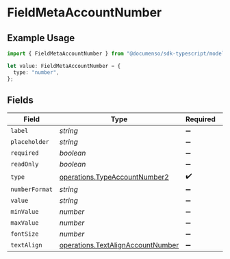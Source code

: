 # FieldMetaAccountNumber

## Example Usage

```typescript
import { FieldMetaAccountNumber } from "@documenso/sdk-typescript/models/operations";

let value: FieldMetaAccountNumber = {
  type: "number",
};
```

## Fields

| Field                                                                                  | Type                                                                                   | Required                                                                               | Description                                                                            |
| -------------------------------------------------------------------------------------- | -------------------------------------------------------------------------------------- | -------------------------------------------------------------------------------------- | -------------------------------------------------------------------------------------- |
| `label`                                                                                | *string*                                                                               | :heavy_minus_sign:                                                                     | N/A                                                                                    |
| `placeholder`                                                                          | *string*                                                                               | :heavy_minus_sign:                                                                     | N/A                                                                                    |
| `required`                                                                             | *boolean*                                                                              | :heavy_minus_sign:                                                                     | N/A                                                                                    |
| `readOnly`                                                                             | *boolean*                                                                              | :heavy_minus_sign:                                                                     | N/A                                                                                    |
| `type`                                                                                 | [operations.TypeAccountNumber2](../../models/operations/typeaccountnumber2.md)         | :heavy_check_mark:                                                                     | N/A                                                                                    |
| `numberFormat`                                                                         | *string*                                                                               | :heavy_minus_sign:                                                                     | N/A                                                                                    |
| `value`                                                                                | *string*                                                                               | :heavy_minus_sign:                                                                     | N/A                                                                                    |
| `minValue`                                                                             | *number*                                                                               | :heavy_minus_sign:                                                                     | N/A                                                                                    |
| `maxValue`                                                                             | *number*                                                                               | :heavy_minus_sign:                                                                     | N/A                                                                                    |
| `fontSize`                                                                             | *number*                                                                               | :heavy_minus_sign:                                                                     | N/A                                                                                    |
| `textAlign`                                                                            | [operations.TextAlignAccountNumber](../../models/operations/textalignaccountnumber.md) | :heavy_minus_sign:                                                                     | N/A                                                                                    |